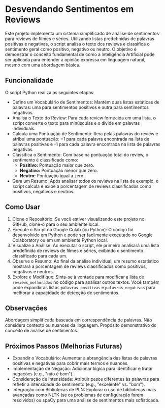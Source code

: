# Desvendando Sentimentos em Reviews

Este projeto implementa um sistema simplificado de análise de sentimentos para reviews de filmes e séries. Utilizando listas predefinidas de palavras positivas e negativas, o script analisa o texto dos reviews e classifica o sentimento geral como positivo, negativo ou neutro. O objetivo é demonstrar o conceito fundamental de como a Inteligência Artificial pode ser aplicada para entender a opinião expressa em linguagem natural, mesmo com uma abordagem básica.

## Funcionalidade

O script Python realiza as seguintes etapas:

* Define um Vocabulário de Sentimentos: Mantém duas listas estáticas de palavras: uma para sentimentos positivos e outra para sentimentos negativos.
* Analisa o Texto do Review: Para cada review fornecida em uma lista, o script converte o texto para minúsculas e o divide em palavras individuais.
* Calcula uma Pontuação de Sentimento: Itera pelas palavras do review e atribui uma pontuação: +1 para cada palavra encontrada na lista de palavras positivas e -1 para cada palavra encontrada na lista de palavras negativas.
* Classifica o Sentimento: Com base na pontuação total do review, o sentimento é classificado como:
    * **Positivo:** Pontuação maior que zero.
    * **Negativo:** Pontuação menor que zero.
    * **Neutro:** Pontuação igual a zero.
* Gera um Resumo: Após analisar todos os reviews na lista de exemplo, o script calcula e exibe a porcentagem de reviews classificados como positivos, negativos e neutros.

## Como Usar

1.  Clone o Repositório: Se você estiver visualizando este projeto no GitHub, clone-o para o seu ambiente local.
2.  Execute o Script no Google Colab (ou Python): O código foi desenvolvido em Python e pode ser facilmente executado no Google Colaboratory ou em um ambiente Python local.
3.  Visualize a Análise: Ao executar o script, ele primeiro analisará uma lista predefinida de reviews de filmes e séries, exibindo o sentimento classificado para cada um.
4.  Observe o Resumo: Ao final da análise individual, um resumo estatístico mostrará a porcentagem de reviews classificados como positivos, negativos e neutros.
5.  Explore e Modifique: Sinta-se à vontade para modificar a lista de `reviews_melhorados` no código para analisar outros textos. Você também pode expandir as listas `palavras_positivas` e `palavras_negativas` para melhorar a capacidade de detecção de sentimentos.

## Observações

Abordagem simplificada baseada em correspondência de palavras. Não considera contexto ou nuances da linguagem. Propósito demonstrativo do conceito de análise de sentimentos.

## Próximos Passos (Melhorias Futuras)

* Expandir o Vocabulário: Aumentar a abrangência das listas de palavras positivas e negativas para cobrir mais termos e nuances.
* Implementação de Negação: Adicionar lógica para identificar e tratar negações (e.g., "não é bom").
* Consideração de Intensidade: Atribuir pesos diferentes às palavras para refletir a intensidade do sentimento (e.g., "excelente" vs. "bom").
* Integração com Bibliotecas de PLN: Explorar o uso de bibliotecas mais avançadas como NLTK (se os problemas de configuração forem resolvidos) ou spaCy para uma análise de sentimentos mais sofisticada.
